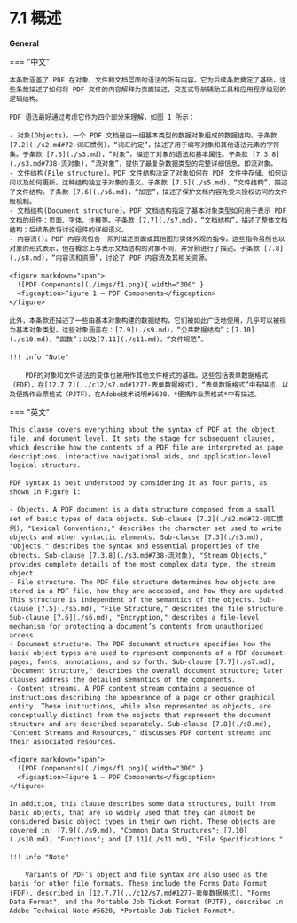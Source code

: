 # 7.1 概述

**General**

=== "中文"

    本条款涵盖了 PDF 在对象、文件和文档层面的语法的所有内容。它为后续条款奠定了基础，这些条款描述了如何将 PDF 文件的内容解释为页面描述、交互式导航辅助工具和应用程序级别的逻辑结构。
    
    PDF 语法最好通过考虑它作为四个部分来理解，如图 1 所示：
    
    - 对象(Objects)。一个 PDF 文档是由一组基本类型的数据对象组成的数据结构。子条款 [7.2](./s2.md#72-词汇惯例)，“词汇约定”，描述了用于编写对象和其他语法元素的字符集。子条款 [7.3](./s3.md)，“对象”，描述了对象的语法和基本属性。子条款 [7.3.8](./s3.md#738-流对象)，“流对象”，提供了最复杂数据类型的完整详细信息，即流对象。
    - 文件结构(File structure)。PDF 文件结构决定了对象如何在 PDF 文件中存储、如何访问以及如何更新。这种结构独立于对象的语义。子条款 [7.5](./s5.md)，“文件结构”，描述了文件结构。子条款 [7.6](./s6.md)，“加密”，描述了保护文档内容免受未授权访问的文件级机制。
    - 文档结构(Document structure)。PDF 文档结构指定了基本对象类型如何用于表示 PDF 文档的组件：页面、字体、注释等。子条款 [7.7](./s7.md)，“文档结构”，描述了整体文档结构；后续条款将讨论组件的详细语义。
    - 内容流()。PDF 内容流包含一系列描述页面或其他图形实体外观的指令。这些指令虽然也以对象的形式表示，但在概念上与表示文档结构的对象不同，并分别进行了描述。子条款 [7.8](./s8.md)，“内容流和资源”，讨论了 PDF 内容流及其相关资源。
    
    <figure markdown="span">
      ![PDF Components](./imgs/f1.png){ width="300" }
      <figcaption>Figure 1 – PDF Components</figcaption>
    </figure>

    此外，本条款还描述了一些由基本对象构建的数据结构，它们被如此广泛地使用，几乎可以被视为基本对象类型。这些对象涵盖在：[7.9](./s9.md)，“公共数据结构”；[7.10](./s10.md)，“函数”；以及[7.11](./s11.md)，“文件规范”。
    
    !!! info "Note"
        
        PDF的对象和文件语法的变体也被用作其他文件格式的基础。这些包括表单数据格式（FDF），在[12.7.7](../c12/s7.md#1277-表单数据格式)，“表单数据格式”中有描述，以及便携作业票格式（PJTF），在Adobe技术说明#5620，*便携作业票格式*中有描述。
    

=== "英文"

    This clause covers everything about the syntax of PDF at the object, file, and document level. It sets the stage for subsequent clauses, which describe how the contents of a PDF file are interpreted as page descriptions, interactive navigational aids, and application-level logical structure.
    
    PDF syntax is best understood by considering it as four parts, as shown in Figure 1:
    
    - Objects. A PDF document is a data structure composed from a small set of basic types of data objects. Sub-clause [7.2](./s2.md#72-词汇惯例), "Lexical Conventions," describes the character set used to write objects and other syntactic elements. Sub-clause [7.3](./s3.md), "Objects," describes the syntax and essential properties of the objects. Sub-clause [7.3.8](./s3.md#738-流对象), "Stream Objects," provides complete details of the most complex data type, the stream object.
    - File structure. The PDF file structure determines how objects are stored in a PDF file, how they are accessed, and how they are updated. This structure is independent of the semantics of the objects. Sub- clause [7.5](./s5.md), "File Structure," describes the file structure. Sub-clause [7.6](./s6.md), "Encryption," describes a file-level mechanism for protecting a document’s contents from unauthorized access.
    - Document structure. The PDF document structure specifies how the basic object types are used to represent components of a PDF document: pages, fonts, annotations, and so forth. Sub-clause [7.7](./s7.md), "Document Structure," describes the overall document structure; later clauses address the detailed semantics of the components.
    - Content streams. A PDF content stream contains a sequence of instructions describing the appearance of a page or other graphical entity. These instructions, while also represented as objects, are conceptually distinct from the objects that represent the document structure and are described separately. Sub-clause [7.8](./s8.md), "Content Streams and Resources," discusses PDF content streams and their associated resources.
    
    <figure markdown="span">
      ![PDF Components](./imgs/f1.png){ width="300" }
      <figcaption>Figure 1 – PDF Components</figcaption>
    </figure>

    In addition, this clause describes some data structures, built from basic objects, that are so widely used that they can almost be considered basic object types in their own right. These objects are covered in: [7.9](./s9.md), "Common Data Structures"; [7.10](./s10.md), "Functions"; and [7.11](./s11.md), "File Specifications."

    !!! info "Note"

        Variants of PDF’s object and file syntax are also used as the basis for other file formats. These include the Forms Data Format (FDF), described in [12.7.7](../c12/s7.md#1277-表单数据格式), "Forms Data Format", and the Portable Job Ticket Format (PJTF), described in Adobe Technical Note #5620, *Portable Job Ticket Format*.